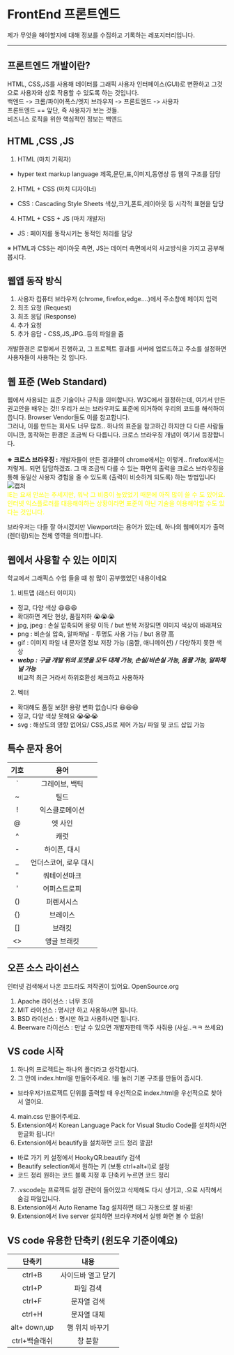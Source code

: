 # FrontEnd 프론트엔드
제가 무엇을 해야할지에 대해 정보를 수집하고 기록하는 레포지터리입니다.
___
## 프론트엔드 개발이란?
HTML, CSS,JS를 사용해 데이터를 그래픽 사용자 인터페이스(GUI)로 변환하고 그것으로 사용자와 상호 작용할 수 있도록 하는 것입니다. <br/>
백엔드 -> 크롬/파이어폭스/엣지 브라우저 -> 프론트엔드 -> 사용자 <br/>
프론트엔드 == 앞단, 즉 사용자가 보는 것들. <br/>
비즈니스 로직을 위한 핵심적인 정보는 백엔드

## HTML ,CSS ,JS
1. HTML (마치 기획자)
- hyper text markup language 제목,문단,표,이미지,동영상 등 웹의 구조를 담당
2. HTML + CSS (마치 디자이너)
- CSS : Cascading Style Sheets 색상,크기,폰트,레이아웃 등 시각적 표현을 담당
4. HTML + CSS + JS (마치 개발자)
- JS : 페이지를 동작시키는 동적인 처리를 담당

※ HTML과 CSS는 레이아웃 측면, JS는 데이터 측면에서의 사고방식을 가지고 공부해봅시다.
## 웹앱 동작 방식
1. 사용자 컴퓨터 브라우저 (chrome, firefox,edge....)에서 주소창에 페이지 입력
2. 최초 요청 (Request)
3. 최초 응답 (Response)
4. 추가 요청
5. 추가 응답 - CSS,JS,JPG..등의 파일을 줌

개발환경은 로컬에서 진행하고, 그 프로젝트 결과를 서버에 업로드하고 주소를 설정하면 사용자들이 사용하는 것 입니다. 

## 웹 표준 (Web Standard)

웹에서 사용되는 표준 기술이나 규칙을 의미합니다. W3C에서 결정하는데, 여기서 만든 권고안을 배우는 것!!
우리가 쓰는 브라우저도 표준에 의거하여 우리의 코드를 해석하여 씁니다. Browser Vendor들도 이를 참고합니다.<br/> 그러나, 이를 만드는 회사도 너무 많죠.. 하나의 표준을 참고하긴 하지만 다 다른 사람들이니깐, 동작하는 환경은 조금씩 다 다릅니다. 크로스 브라우징 개념이 여기서 등장합니다.<br/><br/>
__※ 크로스 브라우징 :__ 개발자들이 만든 결과물이 chrome에서는 이렇게.. firefox에서는 저렇게.. 되면 답답하겠죠. 그 때 조금씩 다를 수 있는 화면의 출력을 크로스 브라우징을 통해 동일산 사용자 경험을 줄 수 있도록 (출력이 비슷하게 되도록) 하는 방법입니다![캡처](https://user-images.githubusercontent.com/32920566/118250580-98da0b80-b4e1-11eb-9c7c-a8cd8fc19d2a.JPG)
<span style="color:yellow"><br/>
IE는 요새 안쓰는 추세지만, 워낙 그 비중이 높았었기 때문에 아직 많이 쓸 수 도 있어요. 인터넷 익스플로러를 대응해야하는 상황이라면 표준이 아닌 기술을 이용해야할 수도 있다는 것입니다.

브라우저는 다들 잘 아시겠지만 Viewport라는 용어가 있는데, 하나의 웹페이지가 출력(렌더링)되는 전체 영역을 의미합니다.

## 웹에서 사용할 수 있는 이미지
학교에서 그래픽스 수업 들을 떄 참 많이 공부했었던 내용이네요
1. 비트맵 (래스터 이미지) 
- 정교, 다양 색상 😆😆😆
- 확대하면 계단 현상, 품질저하 😭😭😭
- jpg, jpeg : 손실 압축되어 용량 이득 / but 반복 저장되면 이미지 색상이 바래져요
- png : 비손실 압축, 알파채널 - 투명도 사용 가능 / but 용량 高 
- gif : 이미지 파일 내 문자열 정보 저장 가능 (움짤, 애니메이션) / 다양하지 못한 색상
- ___webp : 구글 개발 위의 포맷을 모두 대체 가능, 손실/비손실 가능, 움짤 가능, 알파채널 가능___
<br/> 비교적 최근 거라서 하위호환성 체크하고 사용하자<br/> 
2. 벡터
- 확대해도 품질 보장! 용량 변화 없습니다 😆😆😆
- 정교, 다양 색상 못해요 😭😭😭
- svg : 해상도의 영향 없어요/ CSS,JS로 제어 가능/ 파일 및 코드 삽입 가능<br/>

## 특수 문자 용어
|기호|용어|
|:---:|:---:|
|` | 그레이브, 백틱 |`
|~ | 틸드|
|! | 익스클로메이션 |
|@ |엣 사인|
|^ |캐럿  | 
|-|하이픈, 대시|
|_|언더스코어, 로우 대시|
|"|쿼테이션마크|
|'|어퍼스트로피|
|()|퍼렌서시스|
|{}|브레이스|
|[]|브래킷|
|<>|앵글 브래킷|

## 오픈 소스 라이선스
인터넷 검색해서 나온 코드라도 저작권이 있어요. OpenSource.org
1. Apache 라이선스 : 너무 조아
2. MIT 라이선스 : 명시만 하고 사용하시면 됩니다.
3. BSD 라이선스 : 명시만 하고 사용하시면 됩니다.
4. Beerware 라이선스 : 만날 수 있으면 개발자한테 맥주 사줘용 (사실..ㅋㅋ 쓰세요)

## VS code 시작
1. 하나의 프로젝트는 하나의 폴더라고 생각합시다. 
2. 그 안에 index.html을 만들어주세요. !를 눌러 기본 구조를 만들어 줍시다.
- 브라우저가프로젝트 단위를 출력할 때 우선적으로 index.html을 우선적으로 찾아서 열어요.
4. main.css 만들어주세요.
5. Extension에서 Korean Language Pack for Visual Studio Code를 설치하시면 한글화 됩니다!
6. Extension에서 beautify을 설치하면 코드 정리 깔끔!
- 바로 가기 키 설정에서 HookyQR.beautify 검색 
- Beautify selection에서 원하는 키 (보통 ctrl+alt+l)로 설정
- 코드 정리 원하는 코드 블록 지정 후 단축키 누르면 코드 정리
7. .vscode는 프로젝트 설정 관련이 들어있고 삭제해도 다시 생기고, .으로 시작해서 숨김 파일입니다.
8. Extension에서 Auto Rename Tag 설치하면 태그 자동으로 잘 바뀜!
9. Extension에서 live server 설치하면 브라우저에서 실행 화면 볼 수 있음!

## VS code 유용한 단축키 (윈도우 기준이예요)
|단축키|내용|
|:---:|:----:|
|ctrl+B|사이드바 열고 닫기|
|ctrl+P|파일 검색|
|ctrl+F|문자열 검색|
|ctrl+H|문자열 대체|
|alt+ down,up|행 위치 바꾸기|
|ctrl+백슬래쉬|창 분할|
